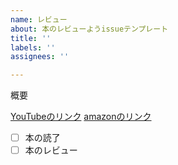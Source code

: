 ```yaml
---
name: レビュー
about: 本のレビューようissueテンプレート
title: ''
labels: ''
assignees: ''

---
```


概要


[YouTubeのリンク](https://www.youtube.com/リンクの例)
[amazonのリンク](https://www.youtube.com/リンクの例)

- [ ] 本の読了
- [ ] 本のレビュー
